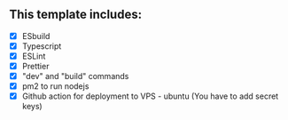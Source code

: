 ## This template includes:

- [x] ESbuild
- [x] Typescript
- [x] ESLint
- [x] Prettier
- [x] "dev" and "build" commands
- [x] pm2 to run nodejs
- [x] Github action for deployment to VPS - ubuntu (You have to add secret keys)
